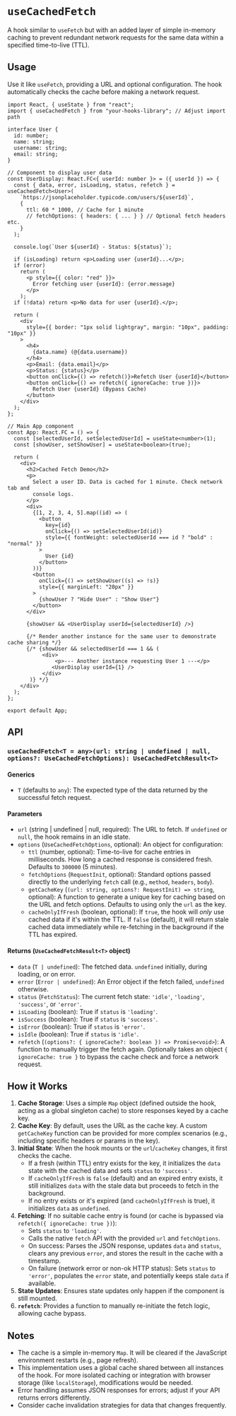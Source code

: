 # `useCachedFetch`

A hook similar to `useFetch` but with an added layer of simple in-memory caching to prevent redundant network requests for the same data within a specified time-to-live (TTL).

## Usage

Use it like `useFetch`, providing a URL and optional configuration. The hook automatically checks the cache before making a network request.

```tsx
import React, { useState } from "react";
import { useCachedFetch } from "your-hooks-library"; // Adjust import path

interface User {
  id: number;
  name: string;
  username: string;
  email: string;
}

// Component to display user data
const UserDisplay: React.FC<{ userId: number }> = ({ userId }) => {
  const { data, error, isLoading, status, refetch } = useCachedFetch<User>(
    `https://jsonplaceholder.typicode.com/users/${userId}`,
    {
      ttl: 60 * 1000, // Cache for 1 minute
      // fetchOptions: { headers: { ... } } // Optional fetch headers etc.
    }
  );

  console.log(`User ${userId} - Status: ${status}`);

  if (isLoading) return <p>Loading user {userId}...</p>;
  if (error)
    return (
      <p style={{ color: "red" }}>
        Error fetching user {userId}: {error.message}
      </p>
    );
  if (!data) return <p>No data for user {userId}.</p>;

  return (
    <div
      style={{ border: "1px solid lightgray", margin: "10px", padding: "10px" }}
    >
      <h4>
        {data.name} (@{data.username})
      </h4>
      <p>Email: {data.email}</p>
      <p>Status: {status}</p>
      <button onClick={() => refetch()}>Refetch User {userId}</button>
      <button onClick={() => refetch({ ignoreCache: true })}>
        Refetch User {userId} (Bypass Cache)
      </button>
    </div>
  );
};

// Main App component
const App: React.FC = () => {
  const [selectedUserId, setSelectedUserId] = useState<number>(1);
  const [showUser, setShowUser] = useState<boolean>(true);

  return (
    <div>
      <h2>Cached Fetch Demo</h2>
      <p>
        Select a user ID. Data is cached for 1 minute. Check network tab and
        console logs.
      </p>
      <div>
        {[1, 2, 3, 4, 5].map((id) => (
          <button
            key={id}
            onClick={() => setSelectedUserId(id)}
            style={{ fontWeight: selectedUserId === id ? "bold" : "normal" }}
          >
            User {id}
          </button>
        ))}
        <button
          onClick={() => setShowUser((s) => !s)}
          style={{ marginLeft: "20px" }}
        >
          {showUser ? "Hide User" : "Show User"}
        </button>
      </div>

      {showUser && <UserDisplay userId={selectedUserId} />}

      {/* Render another instance for the same user to demonstrate cache sharing */}
      {/* {showUser && selectedUserId === 1 && (
           <div>
               <p>--- Another instance requesting User 1 ---</p>
              <UserDisplay userId={1} /> 
           </div>
       )} */}
    </div>
  );
};

export default App;
```

## API

### `useCachedFetch<T = any>(url: string | undefined | null, options?: UseCachedFetchOptions): UseCachedFetchResult<T>`

#### Generics

- `T` (defaults to `any`): The expected type of the data returned by the successful fetch request.

#### Parameters

- `url` (string | undefined | null, required): The URL to fetch. If `undefined` or `null`, the hook remains in an idle state.
- `options` (`UseCachedFetchOptions`, optional): An object for configuration:
  - `ttl` (number, optional): Time-to-live for cache entries in milliseconds. How long a cached response is considered fresh. Defaults to `300000` (5 minutes).
  - `fetchOptions` (`RequestInit`, optional): Standard options passed directly to the underlying `fetch` call (e.g., `method`, `headers`, `body`).
  - `getCacheKey` (`(url: string, options?: RequestInit) => string`, optional): A function to generate a unique key for caching based on the URL and fetch options. Defaults to using only the `url` as the key.
  - `cacheOnlyIfFresh` (boolean, optional): If `true`, the hook will _only_ use cached data if it's within the TTL. If `false` (default), it will return stale cached data immediately while re-fetching in the background if the TTL has expired.

#### Returns (`UseCachedFetchResult<T>` object)

- `data` (`T | undefined`): The fetched data. `undefined` initially, during loading, or on error.
- `error` (`Error | undefined`): An Error object if the fetch failed, `undefined` otherwise.
- `status` (`FetchStatus`): The current fetch state: `'idle'`, `'loading'`, `'success'`, or `'error'`.
- `isLoading` (boolean): True if `status` is `'loading'`.
- `isSuccess` (boolean): True if `status` is `'success'`.
- `isError` (boolean): True if `status` is `'error'`.
- `isIdle` (boolean): True if `status` is `'idle'`.
- `refetch` (`(options?: { ignoreCache?: boolean }) => Promise<void>`): A function to manually trigger the fetch again. Optionally takes an object `{ ignoreCache: true }` to bypass the cache check and force a network request.

## How it Works

1.  **Cache Storage**: Uses a simple `Map` object (defined outside the hook, acting as a global singleton cache) to store responses keyed by a cache key.
2.  **Cache Key**: By default, uses the URL as the cache key. A custom `getCacheKey` function can be provided for more complex scenarios (e.g., including specific headers or params in the key).
3.  **Initial State**: When the hook mounts or the `url`/`cacheKey` changes, it first checks the cache.
    - If a fresh (within TTL) entry exists for the key, it initializes the `data` state with the cached data and sets `status` to `'success'`.
    - If `cacheOnlyIfFresh` is `false` (default) and an expired entry exists, it still initializes `data` with the stale data but proceeds to fetch in the background.
    - If no entry exists or it's expired (and `cacheOnlyIfFresh` is true), it initializes `data` as `undefined`.
4.  **Fetching**: If no suitable cache entry is found (or cache is bypassed via `refetch({ ignoreCache: true })`):
    - Sets `status` to `'loading'`.
    - Calls the native `fetch` API with the provided `url` and `fetchOptions`.
    - On success: Parses the JSON response, updates `data` and `status`, clears any previous `error`, and stores the result in the cache with a timestamp.
    - On failure (network error or non-ok HTTP status): Sets `status` to `'error'`, populates the `error` state, and potentially keeps stale `data` if available.
5.  **State Updates**: Ensures state updates only happen if the component is still mounted.
6.  **`refetch`**: Provides a function to manually re-initiate the fetch logic, allowing cache bypass.

## Notes

- The cache is a simple in-memory `Map`. It will be cleared if the JavaScript environment restarts (e.g., page refresh).
- This implementation uses a global cache shared between all instances of the hook. For more isolated caching or integration with browser storage (like `localStorage`), modifications would be needed.
- Error handling assumes JSON responses for errors; adjust if your API returns errors differently.
- Consider cache invalidation strategies for data that changes frequently.

